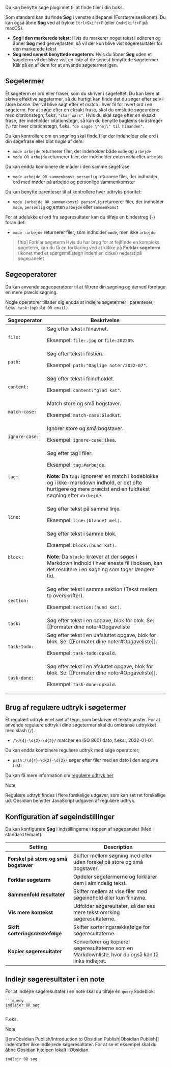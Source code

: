 Du kan benytte søge pluginnet til at finde filer i din boks.

Som standard kan du finde **Søg** i venstre sidepanel (Forstørrelsesikonet). Du kan også åbne **Søg** ved at trykke `Ctrl+Skift+F` (eller `Cmd+Skift+F` på macOS).

- **Søg i den markerede tekst:** Hvis du markerer noget tekst i editoren og åbner **Søg** med genvejtasten, så vil der kun blive vist søgeresultater for den markerede tekst
- **Søg med senest benyttede søgeterm:** Hvis du åbner **Søg** uden et søgeterm vil der blive vist en liste af de senest benyttede søgetermer. Klik på en af dem for at anvende søgetermet igen.

## Søgetermer

Et søgeterm er ord eller fraser, som du skriver i søgefeltet. Du kan lære at skrive effektive søgetermer, så du hurtigt kan finde det du søger efter selv i store bokse.
Der vil blive søgt efter et match i hver fil for hvert ord i en søgeterm. For at søge efter en eksakt frase, skal du omslutte søgeordene med citationstegn, f.eks. `"star wars"`.  Hvis du skal søge efter en eksakt frase, der indeholder citationstegn, så kan du benytte baglæns skråstreger (`\`) før hver citationstegn, f.eks. `"de sagde \"hej\" til hinanden"`.

Du kan kontrollere om en søgning skal finde filer der indeholder _alle_ ord i din søgefrase eller blot _nogle_ af dem:

- `møde arbejde` returnerer filer, der indeholder både `møde` og `arbejde`
- `møde OR arbejde` returnerer filer, der indeholder enten `møde` eller `arbejde`

Du kan endda kombinere de måder i den samme søgefrase:

- `møde arbejde OR sammenkomst personlig` returnere filer, der indholder ord med møder på arbejde og personlige sammenkomster

Du kan benytte parenteser til at kontrollere hver udtryks prioritet:

- `møde (arbejde OR sammenkomst) personlig` returnerer filer, der indholder `møde`, `personlig` og  enten `arbejde` eller `sammenkomst`

For at udelukke et ord fra søgeresultater kan du tilføje en bindestreg (`-`) foran det:

- `møde -arbejde` returnerer filer, som indholder `møde`, men ikke `arbejde`

> [!tip] Forklar søgeterm
> Hvis du har brug for at fejlfinde en kompleks søgeterm, kan du få en forklaring ved at klikke på **Forklar søgeterm** (Ikonet med et spørgsmålstegn indeni en cirkel) nederst på søgepanelet

## Søgeoperatorer

Du kan anvende søgeoperatorer til at filtrere din søgning og derved foretage en mere præcis søgning.

Nogle operatorer tillader dig endda at indlejre søgetermer i parenteser, f.eks. `task:(opkald OR email)`

| Søgeoperator | Beskrivelse                                                                                                                                                                                                          |
|-----------------|----------------------------------------------------------------------------------------------------------------------------------------------------------------------------------------------------------------------|
| `file:`         | Søg efter tekst i filnavnet.<p/>Eksempel: `file:.jpg` or `file:202209`.                                                                                                                                                     |
| `path:`         | Søg efter tekst i filstien.<p/>Eksempel: `path:"Daglige noter/2022-07"`.                                                                                                                                                    |
| `content:`      | Søg efter tekst i filindholdet.<p/>Eksempel: `content:"glad kat"`.                                                                                                                                                        |
| `match-case:`   | Match store og små bogstaver.<p/>Eksempel: `match-case:GladKat`.                                                                                                                                                             |
| `ignore-case:`  | Ignorer store og små bogstaver.<p/>Eksempel: `ignore-case:ikea`.                                                                                                                                                              |
| `tag:`          | Søg efter tag i filer.<p/>Eksempel: `tag:#arbejde`.<p/>**Note**: Da `tag:` ignorerer en match i kodeblokke og i ikke-markdown indhold, er det ofte hurtigere og mere præcist end en fuldtekst søgning efter `#arbejde`.     |
| `line:`         | Søg efter tekst på samme linje.<p/>Eksempel: `line:(blandet mel)`.                                                                                                                                                       |
| `block:`        | Søg efter tekst i samme blok.<p/>Eksempel: `block:(hund kat)`.<p/>**Note**: Da `block:` kræver at der søges i Markdown indhold i hver eneste fil i boksen, kan det resultere i en søgning som tager længere tid. |
| `section:`      | Søg efter tekst i samme sektion (Tekst mellem to overskrifter).<p/>Eksempel: `section:(hund kat)`.                                                                                                                         |
| `task:`         | Søg efter tekst i en opgave, blok for blok. Se: [[Formater dine noter#Opgaveliste|opgave]].<p/>Eksempel: `task:opkald`.                                                                                                          |
| `task-todo:`    | Søg efter tekst i en uafsluttet opgave, blok for blok. Se: [[Formater dine noter#Opgaveliste]].<p/>Eksempel: `task-todo:opkald`.                                                                                      |
| `task-done:`    | Søg efter tekst i en afsluttet opgave, blok for blok. Se: [[Formater dine noter#Opgaveliste]].<p/>Eksempel: `task-done:opkald`.                                                                                         |


## Brug af regulære udtryk i søgetermer

Et regulært udtryk er et sæt af tegn, som beskriver et tekstmønster. For at anvende regulære udtryk i dine søgetermer skal du omkranse udtrykket med slash (`/`).

- `/\d{4}-\d{2}-\d{2}/` matcher en ISO 8601 dato, f.eks., 2022-01-01.

Du kan endda kombinere regulære udtryk med søge operatorer;

- `path:/\d{4}-\d{2}-\d{2}/` søger efter filer med en dato i den angivne filsti

Du kan få mere information om [regulære udtryk her](https://developer.mozilla.org/en-US/docs/Web/JavaScript/Guide/Regular_Expressions)

> [!note]
> Regulære udtryk findes i flere forskelige udgaver, som kan set ret forskellige ud. Obsidian benytter JavaScript udgaven af regulære udtryk.

## Konfiguration af søgeindstillinger

Du kan konfigurere **Søg** i indstillingerne i toppen af søgepanelet (Med standard temaet):

| Setting                 | Description                                                                 |
|-------------------------|-----------------------------------------------------------------------------|
| **Forskel på store og små bogstaver**          | Skifter mellem søgning med eller uden forskel på store og små bogstaver.                                            |
| **Forklar søgeterm** | Opdeler søgetermerne og forklarer dem i almindelig tekst.                 |
| **Sammenfold resultater**    | Skifter mellem at vise filer med søgeindhold eller kun filnavne.                                 |
| **Vis mere kontekst**   | Udfolder søgereultater, så der ses mere tekst omrking søgeresultaterne.               |
| **Skift sorteringsrækkefølge**   | Skifter sorteringsrækkefølge for søgeresultaterne.                                     |
| **Kopier søgeresultater** | Konverterer og kopierer søgeresultaterne som en Markdownliste, hvor du også kan få links indlejret. |

## Indlejr søgeresultater i en note

For at indlejre søgeresultater i en note skal du tilføje en `query` kodeblok:

<pre><code>```query
indlejer OR søg
```</code></pre>

F.eks.

> [!note]
> [[en/Obsidian Publish/Introduction to Obsidian Publish|Obsidian Publish]] inderstøtter ikke indlejrede søgeresultater. For at se et eksempel skal du åbne Obsidian hjælpen lokalt i Obsidian.

```query
indlejr OR søg
```
